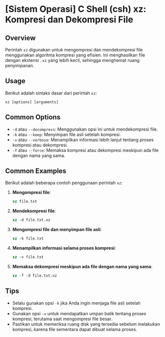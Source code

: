# [Sistem Operasi] C Shell (csh) xz: Kompresi dan Dekompresi File

## Overview
Perintah `xz` digunakan untuk mengompresi dan mendekompresi file menggunakan algoritma kompresi yang efisien. Ini menghasilkan file dengan ekstensi `.xz` yang lebih kecil, sehingga menghemat ruang penyimpanan.

## Usage
Berikut adalah sintaks dasar dari perintah `xz`:

```
xz [options] [arguments]
```

## Common Options
- `-d` atau `--decompress`: Menggunakan opsi ini untuk mendekompresi file.
- `-k` atau `--keep`: Menyimpan file asli setelah kompresi.
- `-v` atau `--verbose`: Menampilkan informasi lebih lanjut tentang proses kompresi atau dekompresi.
- `-f` atau `--force`: Memaksa kompresi atau dekompresi meskipun ada file dengan nama yang sama.

## Common Examples
Berikut adalah beberapa contoh penggunaan perintah `xz`:

1. **Mengompresi file**:
   ```csh
   xz file.txt
   ```

2. **Mendekompresi file**:
   ```csh
   xz -d file.txt.xz
   ```

3. **Mengompresi file dan menyimpan file asli**:
   ```csh
   xz -k file.txt
   ```

4. **Menampilkan informasi selama proses kompresi**:
   ```csh
   xz -v file.txt
   ```

5. **Memaksa dekompresi meskipun ada file dengan nama yang sama**:
   ```csh
   xz -f -d file.txt.xz
   ```

## Tips
- Selalu gunakan opsi `-k` jika Anda ingin menjaga file asli setelah kompresi.
- Gunakan opsi `-v` untuk mendapatkan umpan balik tentang proses kompresi, terutama saat mengompresi file besar.
- Pastikan untuk memeriksa ruang disk yang tersedia sebelum melakukan kompresi, karena file sementara dapat dibuat selama proses.